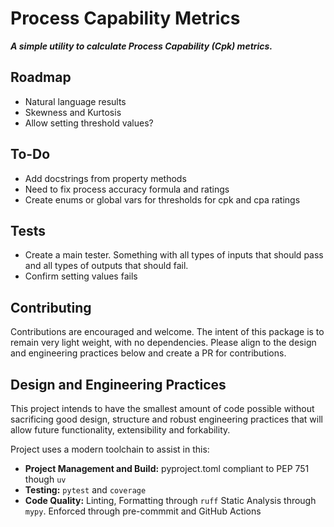 # Process Capability Metrics

***A simple utility to calculate Process Capability (Cpk) metrics.***

## Roadmap

- Natural language results
- Skewness and Kurtosis
- Allow setting threshold values?

## To-Do

- Add docstrings from property methods
- Need to fix process accuracy formula and ratings
- Create enums or global vars for thresholds for cpk and cpa ratings

## Tests

- Create a main tester. Something with all types of inputs that should pass and all types of outputs that should fail.
- Confirm setting values fails

## Contributing

Contributions are encouraged and welcome. The intent of this package is to remain very light weight, with no dependencies. Please align to the design and engineering practices below and create a PR for contributions.

## Design and Engineering Practices

This project intends to have the smallest amount of code possible without sacrificing good design, structure and robust engineering practices that will allow future functionality, extensibility and forkability.

Project uses a modern toolchain to assist in this:

- **Project Management and Build:** pyproject.toml compliant to PEP 751 though `uv`
- **Testing:** `pytest` and `coverage`
- **Code Quality:** Linting, Formatting through `ruff` Static Analysis through `mypy`. Enforced through pre-commmit and GitHub Actions
